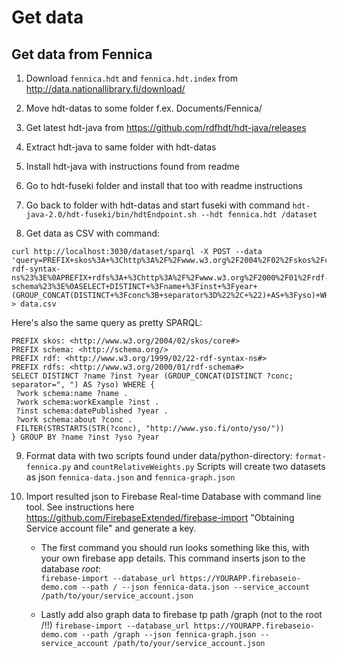 # Get data

## Get data from Fennica

1. Download `fennica.hdt` and `fennica.hdt.index` from http://data.nationallibrary.fi/download/

2. Move hdt-datas to some folder f.ex. Documents/Fennica/

3. Get latest hdt-java from https://github.com/rdfhdt/hdt-java/releases

4. Extract hdt-java to same folder with hdt-datas

5. Install hdt-java with instructions found from readme

6. Go to hdt-fuseki folder and install that too with readme instructions

7. Go back to folder with hdt-datas and start fuseki with command `hdt-java-2.0/hdt-fuseki/bin/hdtEndpoint.sh --hdt fennica.hdt /dataset`

8. Get data as CSV with command:
``` 
curl http://localhost:3030/dataset/sparql -X POST --data 'query=PREFIX+skos%3A+%3Chttp%3A%2F%2Fwww.w3.org%2F2004%2F02%2Fskos%2Fcore%23%3E%0APREFIX+schema%3A+%3Chttp%3A%2F%2Fschema.org%2F%3E%0APREFIX+rdf%3A+%3Chttp%3A%2F%2Fwww.w3.org%2F1999%2F02%2F22-rdf-syntax-ns%23%3E%0APREFIX+rdfs%3A+%3Chttp%3A%2F%2Fwww.w3.org%2F2000%2F01%2Frdf-schema%23%3E%0ASELECT+DISTINCT+%3Fname+%3Finst+%3Fyear+(GROUP_CONCAT(DISTINCT+%3Fconc%3B+separator%3D%22%2C+%22)+AS+%3Fyso)+WHERE+%7B%0A++%3Fwork+schema%3Aname+%3Fname+.%0A++%3Fwork+schema%3AworkExample+%3Finst+.%0A++%3Finst+schema%3AdatePublished+%3Fyear+.%0A++%3Fwork+schema%3Aabout+%3Fconc+.%0A++%23SERVICE+%3Chttp%3A%2F%2Fapi.dev.finto.fi%2Fsparql%3E+%7B%0A++%23++%3Fconc+skos%3AprefLabel+%3Flabel+.%0A++%23++FILTER(lang(%3Flabel)+%3D+'en')%0A++%23%7D%0A++FILTER(STRSTARTS(STR(%3Fconc)%2C+%22http%3A%2F%2Fwww.yso.fi%2Fonto%2Fyso%2F%22))%0A%7D+GROUP+BY+%3Fname+%3Finst+%3Fyso+%3Fyear&output=csv’ > data.csv
```
Here's also the same query as pretty SPARQL:
```
PREFIX skos: <http://www.w3.org/2004/02/skos/core#>
PREFIX schema: <http://schema.org/>
PREFIX rdf: <http://www.w3.org/1999/02/22-rdf-syntax-ns#>
PREFIX rdfs: <http://www.w3.org/2000/01/rdf-schema#>
SELECT DISTINCT ?name ?inst ?year (GROUP_CONCAT(DISTINCT ?conc; separator=", ") AS ?yso) WHERE {
 ?work schema:name ?name .
 ?work schema:workExample ?inst .
 ?inst schema:datePublished ?year .
 ?work schema:about ?conc .
 FILTER(STRSTARTS(STR(?conc), "http://www.yso.fi/onto/yso/"))
} GROUP BY ?name ?inst ?yso ?year
```

9. Format data with two scripts found under data/python-directory:
`format-fennica.py` and `countRelativeWeights.py`
Scripts will create two datasets as json `fennica-data.json` and `fennica-graph.json`
 
10. Import resulted json to Firebase Real-time Database with command line tool. See instructions here https://github.com/FirebaseExtended/firebase-import "Obtaining Service account file" and generate a key.

    * The first command you should run looks something like this, with your own firebase app details. This command inserts json to the database *root*:  
    `firebase-import --database_url https://YOURAPP.firebaseio-demo.com --path / --json fennica-data.json --service_account /path/to/your/service_account.json`
    
    * Lastly add also graph data to firebase tp path /graph (not to the root /!!)
    `firebase-import --database_url https://YOURAPP.firebaseio-demo.com --path /graph --json fennica-graph.json --service_account /path/to/your/service_account.json`
